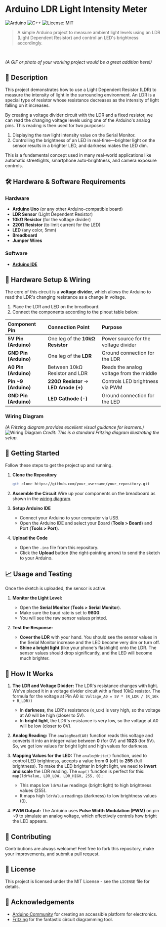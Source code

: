 # Arduino LDR Light Intensity Meter

![Arduino](https://img.shields.io/badge/Arduino-00979D?style=for-the-badge&logo=arduino&logoColor=white) ![C++](https://img.shields.io/badge/C%2B%2B-00599C?style=for-the-badge&logo=c%2B%2B&logoColor=white) ![License: MIT](https://img.shields.io/badge/License-MIT-blue.svg)

> A simple Arduino project to measure ambient light levels using an LDR (Light Dependent Resistor) and control an LED's brightness accordingly.

<br>

*(A GIF or photo of your working project would be a great addition here!)*

## 📜 Description

This project demonstrates how to use a Light Dependent Resistor (LDR) to measure the intensity of light in the surrounding environment. An LDR is a special type of resistor whose resistance decreases as the intensity of light falling on it increases.

By creating a voltage divider circuit with the LDR and a fixed resistor, we can read the changing voltage levels using one of the Arduino's analog pins. This reading is then used for two purposes:
1.  Displaying the raw light intensity value on the Serial Monitor.
2.  Controlling the brightness of an LED in real-time—brighter light on the sensor results in a brighter LED, and darkness makes the LED dim.

This is a fundamental concept used in many real-world applications like automatic streetlights, smartphone auto-brightness, and camera exposure controls.

## 🛠️ Hardware & Software Requirements

### Hardware
*   **Arduino Uno** (or any other Arduino-compatible board)
*   **LDR Sensor** (Light Dependent Resistor)
*   **10kΩ Resistor** (for the voltage divider)
*   **220Ω Resistor** (to limit current for the LED)
*   **LED** (any color, 5mm)
*   **Breadboard**
*   **Jumper Wires**

### Software
*   [**Arduino IDE**](https://www.arduino.cc/en/software)

## 🔌 Hardware Setup & Wiring

The core of this circuit is a **voltage divider**, which allows the Arduino to read the LDR's changing resistance as a change in voltage.

1.  Place the LDR and LED on the breadboard.
2.  Connect the components according to the pinout table below:

| Component Pin        | Connection Point                      | Purpose                                 |
| :------------------- | :------------------------------------ | :-------------------------------------- |
| **5V Pin (Arduino)** | One leg of the **10kΩ Resistor**      | Power source for the voltage divider    |
| **GND Pin (Arduino)**| One leg of the **LDR**                | Ground connection for the LDR           |
| **A0 Pin (Arduino)** | Between 10kΩ Resistor and LDR         | Reads the analog voltage from the middle|
| **Pin ~9 (Arduino)** | **220Ω Resistor** -> **LED Anode (+)** | Controls LED brightness via PWM         |
| **GND Pin (Arduino)**| **LED Cathode (-)**                   | Ground connection for the LED           |

### Wiring Diagram
*(A Fritzing diagram provides excellent visual guidance for learners.)*
![Wiring Diagram](https://fritzing.org/media/fritzing-repo/projects/a/arduino-ldr-led/images/arduino_ldr_led_bb.png)
*Credit: This is a standard Fritzing diagram illustrating the setup.*

## 🚀 Getting Started

Follow these steps to get the project up and running.

1.  **Clone the Repository**
    ```bash
    git clone https://github.com/your_username/your_repository.git
    ```
2.  **Assemble the Circuit**
    Wire up your components on the breadboard as shown in the [wiring diagram](#-hardware-setup--wiring).

3.  **Setup Arduino IDE**
    *   Connect your Arduino to your computer via USB.
    *   Open the Arduino IDE and select your Board (**Tools > Board**) and Port (**Tools > Port**).

4.  **Upload the Code**
    *   Open the `.ino` file from this repository.
    *   Click the **Upload** button (the right-pointing arrow) to send the sketch to your Arduino.

## 📈 Usage and Testing

Once the sketch is uploaded, the sensor is active.

1.  **Monitor the Light Level:**
    *   Open the **Serial Monitor** (**Tools > Serial Monitor**).
    *   Make sure the baud rate is set to **9600**.
    *   You will see the raw sensor values printed.

2.  **Test the Response:**
    *   **Cover the LDR** with your hand. You should see the sensor values in the Serial Monitor increase and the LED become very dim or turn off.
    *   **Shine a bright light** (like your phone's flashlight) onto the LDR. The sensor values should drop significantly, and the LED will become much brighter.

## 🧠 How It Works

1.  **The LDR and Voltage Divider:**
    The LDR's resistance changes with light. We've placed it in a voltage divider circuit with a fixed 10kΩ resistor. The formula for the voltage at Pin A0 is:
    `Voltage_A0 = 5V * (R_LDR / (R_10k + R_LDR))`
    *   In **darkness**, the LDR's resistance (`R_LDR`) is very high, so the voltage at A0 will be high (closer to 5V).
    *   In **bright light**, the LDR's resistance is very low, so the voltage at A0 will be low (closer to 0V).

2.  **Analog Reading:**
    The `analogRead(A0)` function reads this voltage and converts it into an integer value between **0** (for 0V) and **1023** (for 5V). So, we get low values for bright light and high values for darkness.

3.  **Mapping Values for the LED:**
    The `analogWrite()` function, used to control LED brightness, accepts a value from **0** (off) to **255** (full brightness). To make the LED brighter in bright light, we need to **invert and scale** the LDR reading.
    The `map()` function is perfect for this: `map(ldrValue, LDR_LOW, LDR_HIGH, 255, 0);`
    *   This maps low `ldrValue` readings (bright light) to high brightness values (255).
    *   It maps high `ldrValue` readings (darkness) to low brightness values (0).

4.  **PWM Output:**
    The Arduino uses **Pulse Width Modulation (PWM)** on pin ~9 to simulate an analog voltage, which effectively controls how bright the LED appears.

## 🤝 Contributing

Contributions are always welcome! Feel free to fork this repository, make your improvements, and submit a pull request.

## 📜 License

This project is licensed under the MIT License - see the `LICENSE` file for details.

## 🙏 Acknowledgements

*   [Arduino Community](https://www.arduino.cc/) for creating an accessible platform for electronics.
*   [Fritzing](https://fritzing.org/) for the fantastic circuit diagramming tool.
